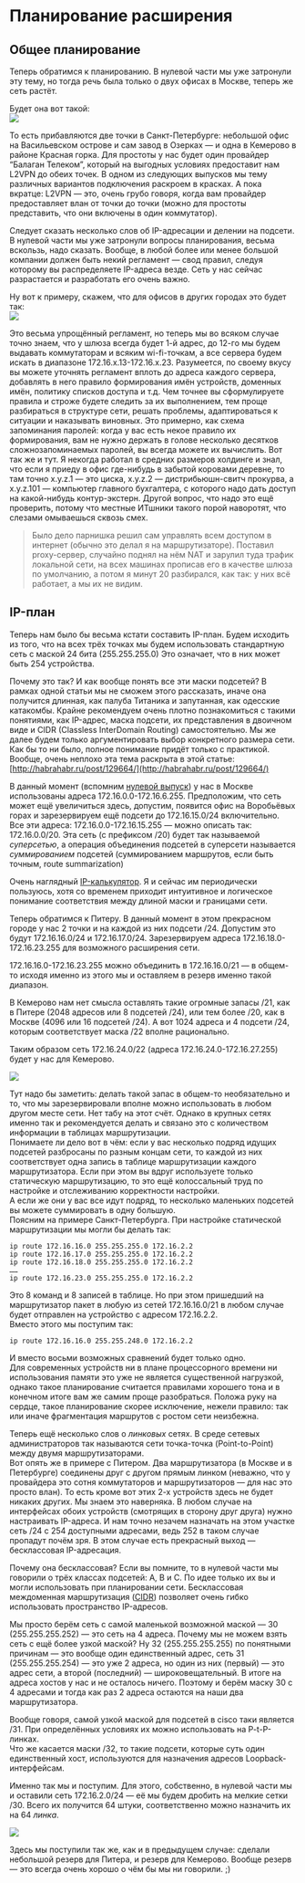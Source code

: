# Планирование расширения

## Общее планирование

Теперь обратимся к планированию. В нулевой части мы уже затронули эту тему, но тогда речь была только о двух офисах в Москве, теперь же сеть растёт.

Будет она вот такой:  
![](https://dan4i4ek.info/src/0_83901_7a5483b7_XL.jpg)

То есть прибавляются две точки в Санкт-Петербурге: небольшой офис на Васильевском острове и сам завод в Озерках — и одна в Кемерово в районе Красная горка. Для простоты у нас будет один провайдер “Балаган Телеком”, который на выгодных условиях предоставит нам L2VPN до обеих точек. В одном из следующих выпусков мы тему различных вариантов подключения раскроем в красках. А пока вкратце: L2VPN — это, очень грубо говоря, когда вам провайдер предоставляет влан от точки до точки \(можно для простоты представить, что они включены в один коммутатор\).

Следует сказать несколько слов об IP-адресации и делении на подсети. В нулевой части мы уже затронули вопросы планирования, весьма вскользь, надо сказать. Вообще, в любой более или менее большой компании должен быть некий регламент — свод правил, следуя которому вы распределяете IP-адреса везде. Сеть у нас сейчас разрастается и разработать его очень важно.

Ну вот к примеру, скажем, что для офисов в других городах это будет так:  
![](https://dan4i4ek.info/src/0_82fef_6bef2d18_L.jpg)

Это весьма упрощённый регламент, но теперь мы во всяком случае точно знаем, что у шлюза всегда будет 1-й адрес, до 12-го мы будем выдавать коммутаторам и всяким wi-fi-точкам, а все сервера будем искать в диапазоне 172.16.х.13-172.16.х.23. Разумеется, по своему вкусу вы можете уточнять регламент вплоть до адреса каждого сервера, добавлять в него правило формирования имён устройств, доменных имён, политику списков доступа и т.д. Чем точнее вы сформулируете правила и строже будете следить за их выполнением, тем проще разбираться в структуре сети, решать проблемы, адаптироваться к ситуации и наказывать виновных. Это примерно, как схема запоминания паролей: когда у вас есть некое правило их формирования, вам не нужно держать в голове несколько десятков сложнозапоминаемых паролей, вы всегда можете их вычислить. Вот так же и тут. Я некогда работал в средних размеров холдинге и знал, что если я приеду в офис где-нибудь в забытой коровами деревне, то там точно x.y.z.1 — это циска, x.y.z.2 — дистрибьюшн-свитч прокурва, а x.y.z.101 — компьютер главного бухгалтера, с которого надо дать доступ на какой-нибудь контур-экстерн. Другой вопрос, что надо это ещё проверить, потому что местные ИТшники такого порой наворотят, что слезами омываешься сквозь смех.

> Было дело парнишка решил сам управлять всем доступом в интернет \(обычно это делал я на маршрутизаторе\). Поставил proxy-сервер, случайно поднял на нём NAT и зарулил туда трафик локальной сети, на всех машинах прописав его в качестве шлюза по умолчанию, а потом я минут 20 разбирался, как так: у них всё работает, а мы их не видим.

## IP-план

Теперь нам было бы весьма кстати составить IP-план. Будем исходить из того, что на всех трёх точках мы будем использовать стандартную сеть с маской 24 бита \(255.255.255.0\) Это означает, что в них может быть 254 устройства.

Почему это так? И как вообще понять все эти маски подсетей? В рамках одной статьи мы не сможем этого рассказать, иначе она получится длинная, как палуба Титаника и запутанная, как одесские катакомбы. Крайне рекомендуем очень плотно познакомиться с такими понятиями, как IP-адрес, маска подсети, их представления в двоичном виде и CIDR \(Classless InterDomain Routing\) самостоятельно. Мы же далее будем только аргументировать выбор конкретного размера сети. Как бы то ни было, полное понимание придёт только с практикой.  
Вообще, очень неплохо эта тема раскрыта в этой статье: [http://habrahabr.ru/post/129664/](http://habrahabr.ru/post/129664/)

В данный момент \(вспомним [нулевой выпуск](https://linkmeup.ru/blog/11.html)\) у нас в Москве использованы адреса 172.16.0.0-172.16.6.255. Предположим, что сеть может ещё увеличиться здесь, допустим, появится офис на Воробьёвых горах и зарезервируем ещё подсети до 172.16.15.0/24 включительно.  
Все эти адреса: 172.16.0.0-172.16.15.255 — можно описать так: 172.16.0.0/20. Эта сеть \(с префиксом /20\) будет так называемой _суперсетью_, а операция объединения подсетей в суперсети называется _суммированием_ подсетей \(суммированием маршрутов, если быть точным, route summarization\)

Очень наглядный [IP-калькулятор](http://www.ispreview.ru/ipcalc.html). Я и сейчас им периодически пользуюсь, хотя со временем приходит интуитивное и логическое понимание соответствия между длиной маски и границами сети.

Теперь обратимся к Питеру. В данный момент в этом прекрасном городе у нас 2 точки и на каждой из них подсети /24. Допустим это будут 172.16.16.0/24 и 172.16.17.0/24. Зарезервируем адреса 172.16.18.0-172.16.23.255 для возможного расширения сети.

172.16.16.0-172.16.23.255 можно объединить в 172.16.16.0/21 — в общем-то исходя именно из этого мы и оставляем в резерв именно такой диапазон.

В Кемерово нам нет смысла оставлять такие огромные запасы /21, как в Питере \(2048 адресов или 8 подсетей /24\), или тем более /20, как в Москве \(4096 или 16 подсетей /24\). А вот 1024 адреса и 4 подсети /24, которым соответствует маска /22 вполне рационально.

Таким образом сеть 172.16.24.0/22 \(адреса 172.16.24.0-172.16.27.255\) будет у нас для Кемерово.

![](https://dan4i4ek.info/src/0_82ff0_2c5ff40_L.jpg)

Тут надо бы заметить: делать такой запас в общем-то необязательно и то, что мы зарезервировали вполне можно использовать в любом другом месте сети. Нет табу на этот счёт. Однако в крупных сетях именно так и рекомендуется делать и связано это с количеством информации в таблицах маршрутизации.  
Понимаете ли дело вот в чём: если у вас несколько подряд идущих подсетей разбросаны по разным концам сети, то каждой из них соответствует одна запись в таблице маршрутизации каждого маршрутизатора. Если при этом вы вдруг используете только статическую маршрутизацию, то это ещё колоссальный труд по настройке и отслеживанию корректности настройки.  
А если же они у вас все идут подряд, то несколько маленьких подсетей вы можете суммировать в одну большую.  
Поясним на примере Санкт-Петербурга. При настройке статической маршрутизации мы могли бы делать так:

```text
ip route 172.16.16.0 255.255.255.0 172.16.2.2
ip route 172.16.17.0 255.255.255.0 172.16.2.2
ip route 172.16.18.0 255.255.255.0 172.16.2.2
……
ip route 172.16.23.0 255.255.255.0 172.16.2.2
```

Это 8 команд и 8 записей в таблице. Но при этом пришедший на маршрутизатор пакет в любую из сетей 172.16.16.0/21 в любом случае будет отправлен на устройство с адресом 172.16.2.2.  
Вместо этого мы поступим так:

```text
ip route 172.16.16.0 255.255.248.0 172.16.2.2
```

И вместо восьми возможных сравнений будет только одно.  
Для современных устройств ни в плане процессорного времени ни использования памяти это уже не является существенной нагрузкой, однако такое планирование считается правилами хорошего тона и в конечном итоге вам же самим проще разобраться. Положа руку на сердце, такое планирование скорее исключение, нежели правило: так или иначе фрагментация маршрутов с ростом сети неизбежна.

Теперь ещё несколько слов о _линковых_ сетях. В среде сетевых администраторов так называются сети точка-точка \(Point-to-Point\) между двумя маршрутизаторами.  
Вот опять же в примере с Питером. Два маршрутизатора \(в Москве и в Петербурге\) соединены друг с другом прямым линком \(неважно, что у провайдера это сотня коммутаторов и маршрутизаторов — для нас это просто влан\). То есть кроме вот этих 2-х устройств здесь не будет никаких других. Мы знаем это наверняка. В любом случае на интерфейсах обоих устройств \(смотрящих в сторону друг друга\) нужно настраивать IP-адреса. И нам точно незачем назначать на этом участке сеть /24 с 254 доступными адресами, ведь 252 в таком случае пропадут почём зря. В этом случае есть прекрасный выход — бесклассовая IP-адресация.

Почему она бесклассовая? Если вы помните, то в нулевой части мы говорили о трёх классах подсетей: А, В и С. По идее только их вы и могли использовать при планировании сети. Бесклассовая междоменная маршрутизация \([CIDR](http://mannix.ru/poleznoe/besklassovaya-adresaciya-cidr.html)\) позволяет очень гибко использовать пространство IP-адресов.

Мы просто берём сеть с самой маленькой возможной маской — 30 \(255.255.255.252\) — это сеть на 4 адреса. Почему мы не можем взять сеть с ещё более узкой маской? Ну 32 \(255.255.255.255\) по понятными причинам — это вообще один единственный адрес, сеть 31 \(255.255.255.254\) — это уже 2 адреса, но один из них \(первый\) — это адрес сети, а второй \(последний\) — широковещательный. В итоге на адреса хостов у нас и не осталось ничего. Поэтому и берём маску 30 с 4 адресами и тогда как раз 2 адреса остаются на наши два маршрутизатора.

Вообще говоря, самой узкой маской для подсетей в cisco таки является /31. При определённых условиях их можно использовать на P-t-P-линках.  
Что же касается маски /32, то такие подсети, которые суть один единственный хост, используются для назначения адресов Loopback-интерфейсам.

Именно так мы и поступим. Для этого, собственно, в нулевой части мы и оставили сеть 172.16.2.0/24 — её мы будем дробить на мелкие сетки /30. Всего их получится 64 штуки, соответственно можно назначить их на 64 _линка_.

![](https://dan4i4ek.info/src/0_82ffd_7d77a589_XL.jpg)

Здесь мы поступили так же, как и в предыдущем случае: сделали небольшой резерв для Питера, и резерв для Кемерово. Вообще резерв — это всегда очень хорошо о чём бы мы ни говорили. ;\)

